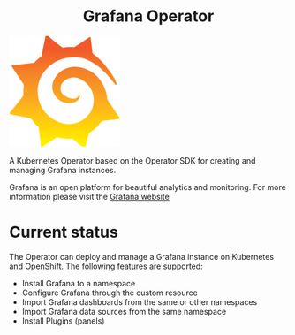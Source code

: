 <h1 align="center">Grafana Operator</h1>

![Logo](_images/logo.PNG)

A Kubernetes Operator based on the Operator SDK for creating and managing Grafana instances.

Grafana is an open platform for beautiful analytics and monitoring. For more information please visit the [Grafana website](https://grafana.com/)

# Current status

The Operator can deploy and manage a Grafana instance on Kubernetes and OpenShift. The following features are supported:

- Install Grafana to a namespace
- Configure Grafana through the custom resource
- Import Grafana dashboards from the same or other namespaces
- Import Grafana data sources from the same namespace
- Install Plugins (panels)
